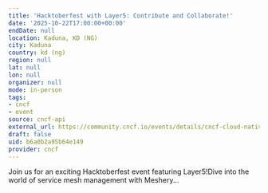 ```yaml
---
title: 'Hacktoberfest with Layer5: Contribute and Collaborate!'
date: '2025-10-22T17:00:00+00:00'
endDate: null
location: Kaduna, KD (NG)
city: Kaduna
country: kd (ng)
region: null
lat: null
lon: null
organizer: null
mode: in-person
tags:
- cncf
- event
source: cncf-api
external_url: https://community.cncf.io/events/details/cncf-cloud-native-kaduna-presents-hacktoberfest-with-layer5-contribute-and-collaborate/
draft: false
uid: b6a0b2a95b64e149
provider: cncf
---
```

Join us for an exciting Hacktoberfest event featuring Layer5!Dive into the world of service mesh management with Meshery...

